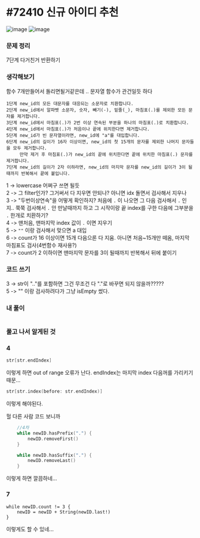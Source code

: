 # #72410 신규 아이디 추천

![image](https://user-images.githubusercontent.com/28949235/128373107-3b1ffceb-161d-43be-a1fc-9c347e673103.png)
![image](https://user-images.githubusercontent.com/28949235/128373135-2c4439fd-185d-4aa0-a048-a88651e26356.png)

### 문제 정리

7단계 다거친거 반환하기

### 생각해보기

함수 7개만들어서 돌리면될거같은데 .. 문자열 함수가 관건일듯 하다  

```
1단계 new_id의 모든 대문자를 대응되는 소문자로 치환합니다.
2단계 new_id에서 알파벳 소문자, 숫자, 빼기(-), 밑줄(_), 마침표(.)를 제외한 모든 문자를 제거합니다.
3단계 new_id에서 마침표(.)가 2번 이상 연속된 부분을 하나의 마침표(.)로 치환합니다.
4단계 new_id에서 마침표(.)가 처음이나 끝에 위치한다면 제거합니다.
5단계 new_id가 빈 문자열이라면, new_id에 "a"를 대입합니다.
6단계 new_id의 길이가 16자 이상이면, new_id의 첫 15개의 문자를 제외한 나머지 문자들을 모두 제거합니다.
     만약 제거 후 마침표(.)가 new_id의 끝에 위치한다면 끝에 위치한 마침표(.) 문자를 제거합니다.
7단계 new_id의 길이가 2자 이하라면, new_id의 마지막 문자를 new_id의 길이가 3이 될 때까지 반복해서 끝에 붙입니다.
```

1 -> lowercase 어쩌구 쓰면 될듯  
2 -> 그 filter인가? 그거써서 다 지우면 안되나? 아니면 idx 돌면서 검사해서 지우나  
3 -> "두번이상연속"을 어떻게 확인하지? 처음에 `.` 이 나오면 그 다음 검사해서 `.` 인지.. 쭉쭉 검사해서 `.` 안 만날때까지 하고  그 시작이랑 끝 index를 구한 다음에 그부분을 `.` 한개로 치환하기?  
4 -> 맨처음, 맨마지막 index 값이 `.` 이면 지우기  
5 -> `""` 이랑 검사해서 맞으면 a 대입  
6 -> count가 16 이상이면 15개 다음으론 다 지움. 아니면 처음~15개만 떼옴, 마지막 마침표도 검사(4번함수 재사용?)  
7 -> count가 2 이하이면 맨마지막 문자를 3이 될때까지 반복해서 뒤에 붙이기

### 코드 쓰기

3 -> str이 ".."를 포함하면 그건 무조건 다 "."로 바꾸면 되지 않을까?????  
5 -> "" 이랑 검사하려다가 그냥 isEmpty 썼다.  

### 내 풀이

```swift

```



### 풀고 나서 알게된 것

### 4

```swift
str[str.endIndex]
```

이렇게 하면 out of range 오류가 난다. endIndex는 마지막 index 다음꺼를 가리키기 때문...

```swift
str[str.index(before: str.endIndex)]
```

이렇게 해야된다.

헐 다른 사람 코드 보니까 

```swift
    //4차
    while newID.hasPrefix(".") {
        newID.removeFirst()
    }

    while newID.hasSuffix(".") {
        newID.removeLast()
    }
```

이렇게 하면 깔끔하네...

### 7

```
while newID.count != 3 {
    newID = newID + String(newID.last!)
}
```

이렇게도 할 수 있네...
